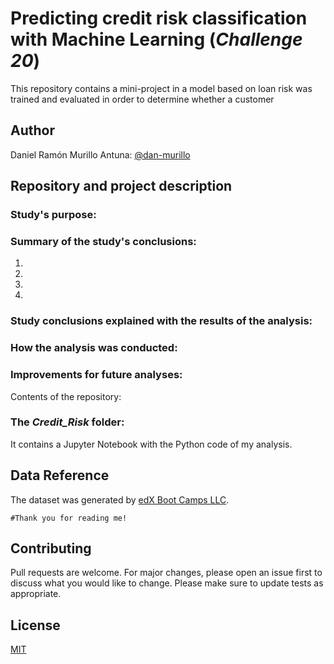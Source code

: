# Predicting credit risk classification with Machine Learning (*Challenge 20*)

This repository contains a mini-project in a model based on loan risk was trained and evaluated in order to determine whether a customer

## Author

Daniel Ramón Murillo Antuna: [@dan-murillo](https://github.com/dan-murillo)

## Repository and project description


### Study's purpose:


### Summary of the study's conclusions:

1. 
2.
3. 
4. 

### Study conclusions explained with the results of the analysis:



### How the analysis was conducted:



### Improvements for future analyses:



Contents of the repository:

### The *Credit_Risk* folder:

It contains a Jupyter Notebook with the Python code of my analysis.


## Data Reference

The dataset was generated by [edX Boot Camps LLC](https://www.edx.org/boot-camps).

```#Thank you for reading me!```

## Contributing

Pull requests are welcome. For major changes, please open an issue first to discuss what you would like to change.
Please make sure to update tests as appropriate.

## License

[MIT](https://choosealicense.com/licenses/mit/)
